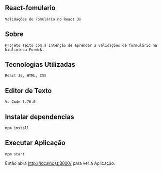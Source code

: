 ## React-fomulario
    Validações de Fomulário no React Js
## Sobre
    Projeto feito com a intenção de aprender a validações de formulário na biblioteca Formik.
## Tecnologias Utilizadas
    React Js, HTML, CSS
## Editor de Texto
    Vs Code 1.76.0
## Instalar dependencias
    npm install
## Executar Aplicação
    npm start

Então abra [http://localhost:3000/](http://localhost:3000/) para ver a Aplicação.
